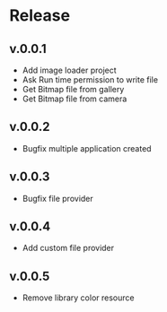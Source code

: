 # Release

## v.0.0.1
- Add image loader project
- Ask Run time permission to write file
- Get Bitmap file from gallery
- Get Bitmap file from camera

## v.0.0.2
-  Bugfix multiple application created

## v.0.0.3
-  Bugfix file provider

## v.0.0.4
-  Add custom file provider

## v.0.0.5
-  Remove library color resource
